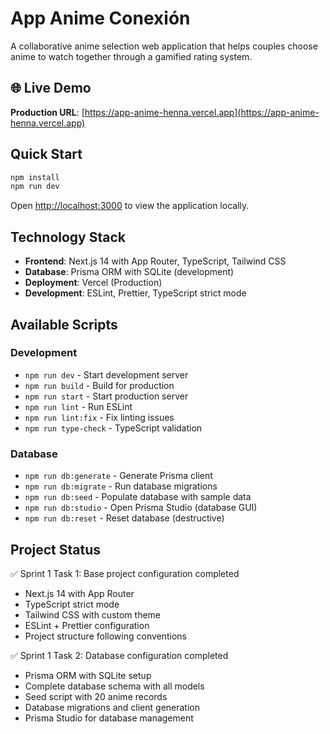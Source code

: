 # App Anime Conexión

A collaborative anime selection web application that helps couples choose anime to watch together through a gamified rating system.

## 🌐 Live Demo

**Production URL**: [https://app-anime-henna.vercel.app](https://app-anime-henna.vercel.app)

## Quick Start

```bash
npm install
npm run dev
```

Open [http://localhost:3000](http://localhost:3000) to view the application locally.

## Technology Stack

- **Frontend**: Next.js 14 with App Router, TypeScript, Tailwind CSS
- **Database**: Prisma ORM with SQLite (development)
- **Deployment**: Vercel (Production)
- **Development**: ESLint, Prettier, TypeScript strict mode

## Available Scripts

### Development
- `npm run dev` - Start development server
- `npm run build` - Build for production
- `npm run start` - Start production server
- `npm run lint` - Run ESLint
- `npm run lint:fix` - Fix linting issues
- `npm run type-check` - TypeScript validation

### Database
- `npm run db:generate` - Generate Prisma client
- `npm run db:migrate` - Run database migrations
- `npm run db:seed` - Populate database with sample data
- `npm run db:studio` - Open Prisma Studio (database GUI)
- `npm run db:reset` - Reset database (destructive)

## Project Status

✅ Sprint 1 Task 1: Base project configuration completed
- Next.js 14 with App Router
- TypeScript strict mode
- Tailwind CSS with custom theme
- ESLint + Prettier configuration
- Project structure following conventions

✅ Sprint 1 Task 2: Database configuration completed
- Prisma ORM with SQLite setup
- Complete database schema with all models
- Seed script with 20 anime records
- Database migrations and client generation
- Prisma Studio for database management